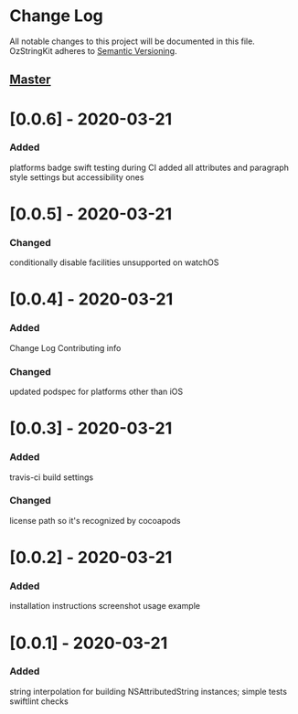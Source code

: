 # Change Log
All notable changes to this project will be documented in this file.
OzStringKit adheres to [Semantic Versioning](http://semver.org/).

## [Master](https://github.com/koznobikhin/OzStringKit)

# [0.0.6] - 2020-03-21

### Added

platforms badge
swift testing during CI
added all attributes and paragraph style settings but accessibility ones

# [0.0.5] - 2020-03-21

### Changed

conditionally disable facilities unsupported on watchOS

# [0.0.4] - 2020-03-21

### Added

Change Log
Contributing info

### Changed

updated podspec for platforms other than iOS

# [0.0.3] - 2020-03-21

### Added

travis-ci build settings

### Changed

license path so it's recognized by cocoapods

# [0.0.2] - 2020-03-21

### Added

installation instructions
screenshot
usage example

# [0.0.1] - 2020-03-21

### Added

string interpolation for building NSAttributedString instances;
simple tests
swiftlint checks
